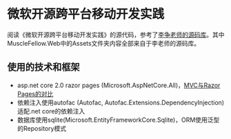 # 微软开源跨平台移动开发实践

阅读《微软开源跨平台移动开发实践》的源代码，参考了[李争老师的源码库](https://github.com/micli/MuscleFellow)。其中MuscleFellow.Web中的Assets文件夹内容全部来自于李老师的源码库。

## 使用的技术和框架

- asp.net core 2.0 razor pages (Microsoft.AspNetCore.All)，[MVC与Razor Pages的对比](https://stackify.com/asp-net-razor-pages-vs-mvc/)
- 依赖注入使用autofac (Autofac, Autofac.Extensions.DependencyInjection)适配.net core的依赖注入
- 数据库使用sqlite(Microsoft.EntityFrameworkCore.Sqlite)，ORM使用泛型的Repository模式